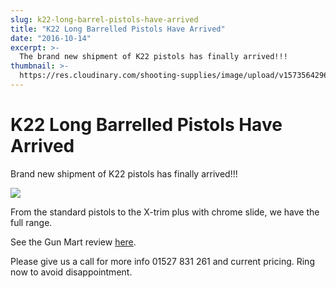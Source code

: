 ```yaml
---
slug: k22-long-barrel-pistols-have-arrived
title: "K22 Long Barrelled Pistols Have Arrived"
date: "2016-10-14"
excerpt: >-
  The brand new shipment of K22 pistols has finally arrived!!!
thumbnail: >-
  https://res.cloudinary.com/shooting-supplies/image/upload/v1573564296/k22_GP_std_utmjub_viogds-1_uxynal.jpg
---
```


# **K22 Long Barrelled Pistols Have Arrived**

Brand new shipment of K22 pistols has finally arrived!!!

![](https://res.cloudinary.com/shooting-supplies/image/upload/v1573564296/k22_GP_std_utmjub_viogds-1_uxynal.jpg)

From the standard pistols to the X-trim plus with chrome slide, we have the full range.

See the Gun Mart review [here](https://www.gunmart.net/gun-reviews/firearms/pistols/grand-power-k22-x-trim-plus).

Please give us a call for more info 01527 831 261 and current pricing. Ring now to avoid disappointment.
